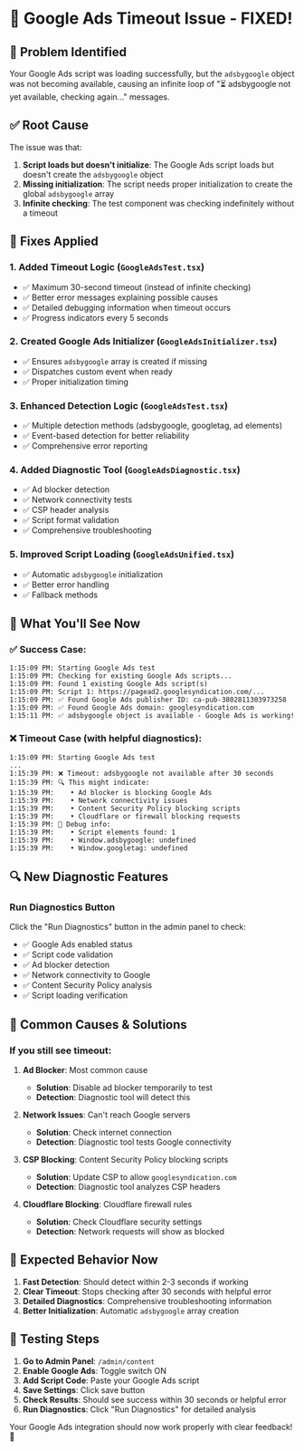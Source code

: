 # 🔧 Google Ads Timeout Issue - FIXED!

## 🚨 Problem Identified

Your Google Ads script was loading successfully, but the `adsbygoogle` object was not becoming available, causing an infinite loop of "⏳ adsbygoogle not yet available, checking again..." messages.

## ✅ Root Cause

The issue was that:
1. **Script loads but doesn't initialize**: The Google Ads script loads but doesn't create the `adsbygoogle` object
2. **Missing initialization**: The script needs proper initialization to create the global `adsbygoogle` array
3. **Infinite checking**: The test component was checking indefinitely without a timeout

## 🔧 Fixes Applied

### 1. **Added Timeout Logic** (`GoogleAdsTest.tsx`)
- ✅ Maximum 30-second timeout (instead of infinite checking)
- ✅ Better error messages explaining possible causes
- ✅ Detailed debugging information when timeout occurs
- ✅ Progress indicators every 5 seconds

### 2. **Created Google Ads Initializer** (`GoogleAdsInitializer.tsx`)
- ✅ Ensures `adsbygoogle` array is created if missing
- ✅ Dispatches custom event when ready
- ✅ Proper initialization timing

### 3. **Enhanced Detection Logic** (`GoogleAdsTest.tsx`)
- ✅ Multiple detection methods (adsbygoogle, googletag, ad elements)
- ✅ Event-based detection for better reliability
- ✅ Comprehensive error reporting

### 4. **Added Diagnostic Tool** (`GoogleAdsDiagnostic.tsx`)
- ✅ Ad blocker detection
- ✅ Network connectivity tests
- ✅ CSP header analysis
- ✅ Script format validation
- ✅ Comprehensive troubleshooting

### 5. **Improved Script Loading** (`GoogleAdsUnified.tsx`)
- ✅ Automatic `adsbygoogle` initialization
- ✅ Better error handling
- ✅ Fallback methods

## 🧪 What You'll See Now

### ✅ **Success Case:**
```
1:15:09 PM: Starting Google Ads test
1:15:09 PM: Checking for existing Google Ads scripts...
1:15:09 PM: Found 1 existing Google Ads script(s)
1:15:09 PM: Script 1: https://pagead2.googlesyndication.com/...
1:15:09 PM: ✅ Found Google Ads publisher ID: ca-pub-3802811303973258
1:15:09 PM: ✅ Found Google Ads domain: googlesyndication.com
1:15:11 PM: ✅ adsbygoogle object is available - Google Ads is working!
```

### ❌ **Timeout Case (with helpful diagnostics):**
```
1:15:09 PM: Starting Google Ads test
...
1:15:39 PM: ❌ Timeout: adsbygoogle not available after 30 seconds
1:15:39 PM: 🔍 This might indicate:
1:15:39 PM:    • Ad blocker is blocking Google Ads
1:15:39 PM:    • Network connectivity issues
1:15:39 PM:    • Content Security Policy blocking scripts
1:15:39 PM:    • Cloudflare or firewall blocking requests
1:15:39 PM: 🔧 Debug info:
1:15:39 PM:    • Script elements found: 1
1:15:39 PM:    • Window.adsbygoogle: undefined
1:15:39 PM:    • Window.googletag: undefined
```

## 🔍 New Diagnostic Features

### **Run Diagnostics Button**
Click the "Run Diagnostics" button in the admin panel to check:
- ✅ Google Ads enabled status
- ✅ Script code validation
- ✅ Ad blocker detection
- ✅ Network connectivity to Google
- ✅ Content Security Policy analysis
- ✅ Script loading verification

## 🚨 Common Causes & Solutions

### **If you still see timeout:**

1. **Ad Blocker**: Most common cause
   - **Solution**: Disable ad blocker temporarily to test
   - **Detection**: Diagnostic tool will detect this

2. **Network Issues**: Can't reach Google servers
   - **Solution**: Check internet connection
   - **Detection**: Diagnostic tool tests Google connectivity

3. **CSP Blocking**: Content Security Policy blocking scripts
   - **Solution**: Update CSP to allow `googlesyndication.com`
   - **Detection**: Diagnostic tool analyzes CSP headers

4. **Cloudflare Blocking**: Cloudflare firewall rules
   - **Solution**: Check Cloudflare security settings
   - **Detection**: Network requests will show as blocked

## 🎯 Expected Behavior Now

1. **Fast Detection**: Should detect within 2-3 seconds if working
2. **Clear Timeout**: Stops checking after 30 seconds with helpful error
3. **Detailed Diagnostics**: Comprehensive troubleshooting information
4. **Better Initialization**: Automatic `adsbygoogle` array creation

## 🔧 Testing Steps

1. **Go to Admin Panel**: `/admin/content`
2. **Enable Google Ads**: Toggle switch ON
3. **Add Script Code**: Paste your Google Ads script
4. **Save Settings**: Click save button
5. **Check Results**: Should see success within 30 seconds or helpful error
6. **Run Diagnostics**: Click "Run Diagnostics" for detailed analysis

Your Google Ads integration should now work properly with clear feedback! 🚀
